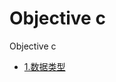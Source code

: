Objective c
=================

Objective c

- [1.数据类型][1]




[1]: https://github.com/cookfront/learn-note/blob/master/objective-c/data-types.md
